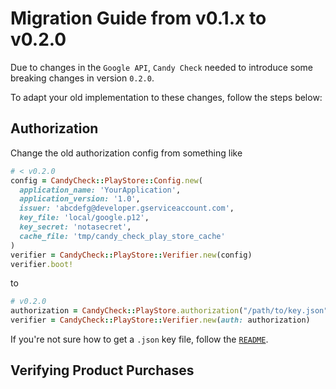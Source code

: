 # Migration Guide from v0.1.x to v0.2.0

Due to changes in the `Google API`, `Candy Check` needed to introduce some breaking changes in version `0.2.0`.

To adapt your old implementation to these changes, follow the steps below:

## Authorization

Change the old authorization config from something like

```ruby
# < v0.2.0
config = CandyCheck::PlayStore::Config.new(
  application_name: 'YourApplication',
  application_version: '1.0',
  issuer: 'abcdefg@developer.gserviceaccount.com',
  key_file: 'local/google.p12',
  key_secret: 'notasecret',
  cache_file: 'tmp/candy_check_play_store_cache'
)
verifier = CandyCheck::PlayStore::Verifier.new(config)
verifier.boot!
```

to

```ruby
# v0.2.0
authorization = CandyCheck::PlayStore.authorization("/path/to/key.json") }
verifier = CandyCheck::PlayStore::Verifier.new(auth: authorization)
```

If you're not sure how to get a `.json` key file, follow the [`README`](/README.md#getting-the-json-key-file).

## Verifying Product Purchases
